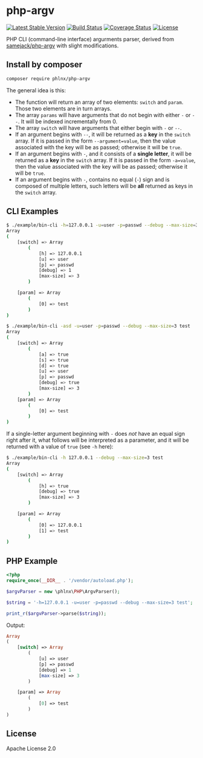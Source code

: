 # php-argv
[![Latest Stable Version](https://poser.pugx.org/phlnx/php-argv/v/stable)](https://packagist.org/packages/samejack/php-argv)
[![Build Status](https://travis-ci.org/phlnx/php-argv.svg?branch=master)](https://travis-ci.org/samejack/php-argv) [![Coverage Status](https://coveralls.io/repos/samejack/php-argv/badge.svg?branch=master)](https://coveralls.io/r/samejack/php-argv?branch=master)
[![License](https://poser.pugx.org/phlnx/php-argv/license)](https://packagist.org/packages/samejack/php-argv)

PHP CLI (command-line interface) argurments parser, derived from [samejack/php-argv](https://github.com/samejack/php-argv) with slight modifications.
## Install by composer
```bash
composer require phlnx/php-argv
```

The general idea is this:
* The function will return an array of two elements: `switch` and `param`. Those two elements are in turn arrays.
* The array `params` will have arguments that do not begin with either `-` or `--`. It will be indexed incrementally from 0.
* The array `switch` will have arguments that either begin with `-` or `--`.
* If an argument begins with `--`, it will be returned as a **key** in the `switch` array. If it is passed in the form `--argument=value`, then the value associated with the key will be as passed; otherwise it will be `true`.
* If an argument begins with `-`, and it consists of a **single letter**, it will be returned as a **key** in the `switch` array. If it is passed in the form `-a=value`, then the value associated with the key will be as passed; otherwise it will be `true`.
* If an argument begins with `-`, contains no equal (`-`) sign and is composed of multiple letters, such letters will be **all** returned as keys in the `switch` array.

## CLI Examples
```bash
$ ./example/bin-cli -h=127.0.0.1 -u=user -p=passwd --debug --max-size=3 test
Array
(
    [switch] => Array
        (
            [h] => 127.0.0.1
            [u] => user
            [p] => passwd
            [debug] => 1
            [max-size] => 3
        )

    [param] => Array
        (
            [0] => test
        )
)
```

```bash
$ ./example/bin-cli -asd -u=user -p=passwd --debug --max-size=3 test
Array
(
    [switch] => Array
        (
            [a] => true
            [s] => true
            [d] => true
            [u] => user
            [p] => passwd
            [debug] => true
            [max-size] => 3
        )
    [param] => Array
        (
            [0] => test
        )
)
```

If a single-letter argument beginning with `-` does *not* have an equal sign right after it, what follows will be interpreted as a parameter, and it will be returned with a value of `true` (see `-h` here):

```bash
$ ./example/bin-cli -h 127.0.0.1 --debug --max-size=3 test
Array
(
    [switch] => Array
        (
            [h] => true
            [debug] => true
            [max-size] => 3
        )

    [param] => Array
        (
            [0] => 127.0.0.1
            [1] => test
        )
)
```


## PHP Example
```php
<?php
require_once(__DIR__ . '/vendor/autoload.php');

$argvParser = new \phlnx\PHP\ArgvParser();

$string = '-h=127.0.0.1 -u=user -p=passwd --debug --max-size=3 test';

print_r($argvParser->parse($string));
```
Output:
```php
Array
(
    [switch] => Array
        (
            [u] => user
            [p] => passwd
            [debug] => 1
            [max-size] => 3
        )

    [param] => Array
        (
            [0] => test
        )
)
```


## License
Apache License 2.0
